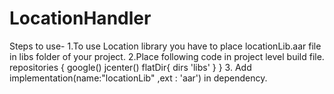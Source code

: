 # LocationHandler

Steps to use-
1.To use Location library you have to place locationLib.aar file in libs folder of your project.
2.Place following code in project level build file.
      repositories {
        google()
        jcenter()
        flatDir{
            dirs 'libs'
        }
    }
 3. Add implementation(name:"locationLib" ,ext : 'aar') in dependency.
